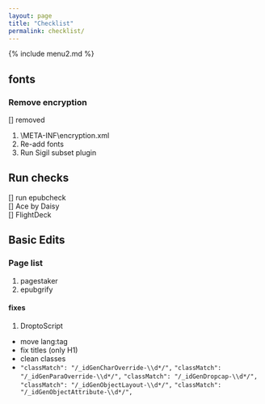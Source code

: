 ```yaml
---
layout: page
title: "Checklist"
permalink: checklist/
---
```


{% include menu2.md %}

## fonts
### Remove encryption
[] removed
1. \META-INF\encryption.xml
2. Re-add fonts
3. Run Sigil subset plugin

## Run checks
[] run epubcheck  
[] Ace by Daisy  
[] FlightDeck  

## Basic Edits

### Page list
1. pagestaker
2. epubgrify

#### fixes
1. DroptoScript
 - move lang:tag
 - fix titles (only H1)
 - clean classes
  - `"classMatch": "/_idGenCharOverride-\\d*/",`
	`"classMatch": "/_idGenParaOverride-\\d*/",`
	`"classMatch": "/_idGenDropcap-\\d*/",`
	`"classMatch": "/_idGenObjectLayout-\\d*/",`
	`"classMatch": "/_idGenObjectAttribute-\\d*/",`

##